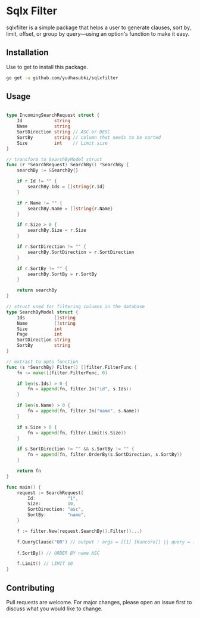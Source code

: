 # Sqlx Filter

sqlxfilter is a simple package that helps a user to generate clauses, sort by, limit, offset, or group by query—using an option's function to make it easy.

## Installation

Use to get to install this package.

```bash
go get -u github.com/yudhasubki/sqlxfilter
```

## Usage

```go

type IncomingSearchRequest struct {
	Id            string
	Name          string
	SortDirection string // ASC or DESC
	SortBy        string // column that needs to be sorted
	Size          int    // Limit size
}

// transform to SearchByModel struct
func (r *SearchRequest) SearchBy() *SearchBy {
	searchBy := &SearchBy{}

	if r.Id != "" {
		searchBy.Ids = []string{r.Id}
	}

	if r.Name != "" {
		searchBy.Name = []string{r.Name}
	}

	if r.Size > 0 {
		searchBy.Size = r.Size
	}

	if r.SortDirection != "" {
		searchBy.SortDirection = r.SortDirection
	}

	if r.SortBy != "" {
		searchBy.SortBy = r.SortBy
	}

	return searchBy
}

// struct used for filtering columns in the database
type SearchByModel struct {
    Ids           []string
	Name          []string
	Size          int
	Page          int
	SortDirection string
	SortBy        string
}

// extract to opts function
func (s *SearchBy) Filter() []filter.FilterFunc {
	fn := make([]filter.FilterFunc, 0)

	if len(s.Ids) > 0 {
		fn = append(fn, filter.In("id", s.Ids))
	}

	if len(s.Name) > 0 {
		fn = append(fn, filter.In("name", s.Name))
	}

	if s.Size > 0 {
		fn = append(fn, filter.Limit(s.Size))
	}

	if s.SortDirection != "" && s.SortBy != "" {
		fn = append(fn, filter.OrderBy(s.SortDirection, s.SortBy))
	}

	return fn
}

func main() {
    request := SearchRequest{
		Id:            "1",
		Size:          10,
		SortDirection: "asc",
		SortBy:        "name",
	}

	f := filter.New(request.SearchBy().Filter()...)

    f.QueryClause("OR") // output : args = [[1] [Kuncoro]] || query = id IN(?) OR name IN(?)
    
    f.SortBy() // ORDER BY name ASC

	f.Limit() // LIMIT 10
}
```

## Contributing
Pull requests are welcome. For major changes, please open an issue first to discuss what you would like to change.